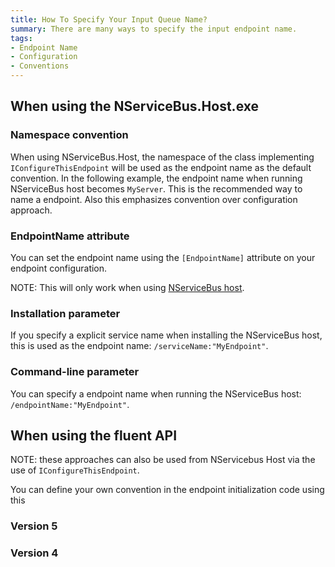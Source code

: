```yaml
---
title: How To Specify Your Input Queue Name?
summary: There are many ways to specify the input endpoint name.
tags:
- Endpoint Name
- Configuration
- Conventions
---
```


## When using the NServiceBus.Host.exe 

### Namespace convention

When using NServiceBus.Host, the namespace of the class implementing `IConfigureThisEndpoint` will be used as the endpoint name as the default convention. In the following example, the endpoint name when running NServiceBus host becomes `MyServer`. This is the recommended way to name a endpoint. Also this emphasizes convention over configuration approach.

<!-- import EndpointNameByNamespace -->

### EndpointName attribute

You can set the endpoint name using the `[EndpointName]` attribute on your endpoint configuration. 

NOTE: This will only work when using [NServiceBus host](the-nservicebus-host.md).
    
<!-- import EndpointNameByAttribute -->  

### Installation parameter 

If you specify a explicit service name when installing the NServiceBus host, this is used as the endpoint name: `/serviceName:"MyEndpoint"`.

### Command-line parameter 

You can specify a endpoint name when running the NServiceBus host: `/endpointName:"MyEndpoint"`.

## When using the fluent API

NOTE: these approaches can also be used from NServicebus Host via the use of `IConfigureThisEndpoint`. 

You can define your own convention in the endpoint initialization code using this

    
### Version 5

<!-- import EndpointNameFluentV5 -->

### Version 4 

<!-- import EndpointNameFluentV4 -->